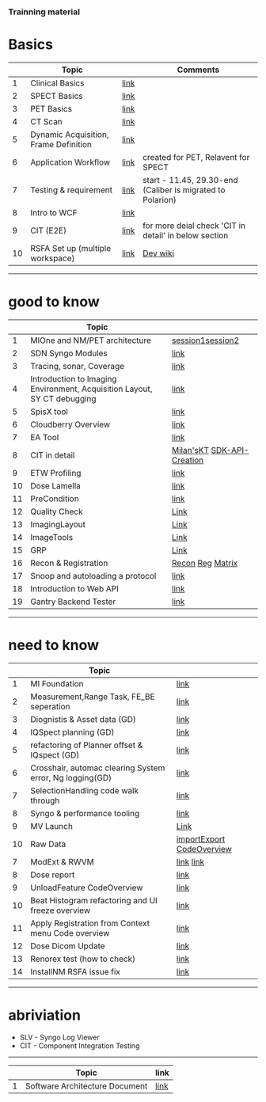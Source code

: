 ### Trainning material
# Basics 
|  | Topic |      |Comments|
|--| ------|------|--------|
| 1| Clinical Basics | [link](https://healthineersnam.sharepoint.com/sites/999-00000977/_layouts/15/stream.aspx?id=%2Fsites%2F999%2D00000977%2FMI%20Documents%2FMIONE%5FDENALI%2FKnowledge%20Mgmt%20%2D%20Training%2FLEO%20Knowledge%20sharing%20sessions%2FSpect%20Basics%2FClinical%5FBasics%5FModule%5F1%2DSD%2Emp4&referrer=StreamWebApp%2EWeb&referrerScenario=AddressBarCopied%2Eview%2Edaae4c05%2D99f4%2D40cf%2Db494%2Da74f5b7ec218)||
| 2| SPECT Basics | [link](https://healthineersnam.sharepoint.com/:v:/r/sites/999-00000977/MI%20Documents/MIONE_DENALI/Knowledge%20Mgmt%20-%20Training/LEO%20Knowledge%20sharing%20sessions/Spect%20Basics/SPECT_Basics_-SD.mp4?csf=1&web=1&e=wTE5qC&nav=eyJyZWZlcnJhbEluZm8iOnsicmVmZXJyYWxBcHAiOiJTdHJlYW1XZWJBcHAiLCJyZWZlcnJhbFZpZXciOiJTaGFyZURpYWxvZy1MaW5rIiwicmVmZXJyYWxBcHBQbGF0Zm9ybSI6IldlYiIsInJlZmVycmFsTW9kZSI6InZpZXcifX0%3D)||
| 3|  PET Basics| [link](https://healthineersnam.sharepoint.com/:v:/r/sites/999-00000977/MI%20Documents/MIONE_DENALI/Knowledge%20Mgmt%20-%20Training/LEO%20Knowledge%20sharing%20sessions/Spect%20Basics/PET%20Basics%20-SD.mp4?csf=1&web=1&e=j3opGl&nav=eyJyZWZlcnJhbEluZm8iOnsicmVmZXJyYWxBcHAiOiJTdHJlYW1XZWJBcHAiLCJyZWZlcnJhbFZpZXciOiJTaGFyZURpYWxvZy1MaW5rIiwicmVmZXJyYWxBcHBQbGF0Zm9ybSI6IldlYiIsInJlZmVycmFsTW9kZSI6InZpZXcifX0%3D)||
| 4|  CT Scan | [link](https://healthineersnam.sharepoint.com/:v:/r/sites/999-00000977/MI%20Documents/MIONE_DENALI/Knowledge%20Mgmt%20-%20Training/LEO%20Knowledge%20sharing%20sessions/CT%20scan%20Mahesh%20-%20Leo-20221114_163526-Meeting%20Recording.mp4?csf=1&web=1&e=W140G8&nav=eyJyZWZlcnJhbEluZm8iOnsicmVmZXJyYWxBcHAiOiJTdHJlYW1XZWJBcHAiLCJyZWZlcnJhbFZpZXciOiJTaGFyZURpYWxvZy1MaW5rIiwicmVmZXJyYWxBcHBQbGF0Zm9ybSI6IldlYiIsInJlZmVycmFsTW9kZSI6InZpZXcifX0%3D)||
| 5| Dynamic Acquisition, Frame Definition |[link](https://healthineersnam.sharepoint.com/:v:/r/sites/999-00000977/MI%20Documents/MIONE_DENALI/Knowledge%20Mgmt%20-%20Training/Recordings/Dynamic%20Acquisition;%20Frame%20Definition/C2C%20Ramp%20up_%20Dynamic%20Acquisition,%20Frame%20Definition-20211213_150040-Meeting%20Recording.mp4?csf=1&web=1&e=LwdyMt&nav=eyJyZWZlcnJhbEluZm8iOnsicmVmZXJyYWxBcHAiOiJTdHJlYW1XZWJBcHAiLCJyZWZlcnJhbFZpZXciOiJTaGFyZURpYWxvZy1MaW5rIiwicmVmZXJyYWxBcHBQbGF0Zm9ybSI6IldlYiIsInJlZmVycmFsTW9kZSI6InZpZXcifX0%3D)|
| 6| Application Workflow  | [link](https://healthineersnam.sharepoint.com/:v:/r/sites/999-00000977/MI%20Documents/MIONE_DENALI/Knowledge%20Mgmt%20-%20Training/Recordings/PET%20Basics%20and%20Basic%20UseCases/C2C%20Ramp%20up,%20Topic_%20PET%20Basics%20and%20basic%20usecases%20(Scan%20(CBM,%20S%26S),%20Recon%20(AC,%20NAC),%20Scan%20Parameters)-20210820_141159-Meeting%20Recording.mp4?csf=1&web=1&e=Kx8djx&nav=eyJyZWZlcnJhbEluZm8iOnsicmVmZXJyYWxBcHAiOiJTdHJlYW1XZWJBcHAiLCJyZWZlcnJhbFZpZXciOiJTaGFyZURpYWxvZy1MaW5rIiwicmVmZXJyYWxBcHBQbGF0Zm9ybSI6IldlYiIsInJlZmVycmFsTW9kZSI6InZpZXcifX0%3D)|created for PET, Relavent for SPECT|
| 7| Testing & requirement | [link](https://healthineersnam.sharepoint.com/:v:/r/sites/999-00000977/MI%20Documents/MIONE_DENALI/Knowledge%20Mgmt%20-%20Training/Recordings/ALM,%20SSIT,%20Automation,%20Caliber%20RM/C2C%20Ramp%20up,%20Topic_%20ALM,%20SSIT,%20Automation,%20Caliber%20RM-20210818_151808-Meeting%20Recording.mp4?csf=1&web=1&e=kqSqCB&nav=eyJyZWZlcnJhbEluZm8iOnsicmVmZXJyYWxBcHAiOiJTdHJlYW1XZWJBcHAiLCJyZWZlcnJhbFZpZXciOiJTaGFyZURpYWxvZy1MaW5rIiwicmVmZXJyYWxBcHBQbGF0Zm9ybSI6IldlYiIsInJlZmVycmFsTW9kZSI6InZpZXcifX0%3D)| start - 11.45, 29.30-end (Caliber is migrated to Polarion)|
| 8| Intro to WCF| [link](https://healthineersnam.sharepoint.com/:v:/r/sites/999-00000977/MI%20Documents/MIONE_DENALI/Knowledge%20Mgmt%20-%20Training/LEO%20Knowledge%20sharing%20sessions/Intro%20to%20WCF%20-%20Ravi.mp4?csf=1&web=1&e=jrWQn1&nav=eyJyZWZlcnJhbEluZm8iOnsicmVmZXJyYWxBcHAiOiJTdHJlYW1XZWJBcHAiLCJyZWZlcnJhbFZpZXciOiJTaGFyZURpYWxvZy1MaW5rIiwicmVmZXJyYWxBcHBQbGF0Zm9ybSI6IldlYiIsInJlZmVycmFsTW9kZSI6InZpZXcifX0%3D)||
| 9| CIT (E2E) | [link](https://healthineersnam.sharepoint.com/:v:/r/sites/999-00000977/MI%20Documents/MIONE_DENALI/Knowledge%20Mgmt%20-%20Training/Recordings/CIT%20-%20Milan/CIT%20Demo%20%26%20Discussion-20220708_160327-Meeting%20Recording.mp4?csf=1&web=1&e=MomtAx&nav=eyJyZWZlcnJhbEluZm8iOnsicmVmZXJyYWxBcHAiOiJTdHJlYW1XZWJBcHAiLCJyZWZlcnJhbFZpZXciOiJTaGFyZURpYWxvZy1MaW5rIiwicmVmZXJyYWxBcHBQbGF0Zm9ybSI6IldlYiIsInJlZmVycmFsTW9kZSI6InZpZXcifX0%3D)| for more deial check 'CIT in detail' in below section|
| 10| RSFA Set up (multiple workspace)| [link](https://healthineersnam.sharepoint.com/:v:/r/sites/999-00000977/MI%20Documents/MIONE_DENALI/Knowledge%20Mgmt%20-%20Training/LEO%20Knowledge%20sharing%20sessions/Setting%20Multiple%20Workspaces%20-%20Rahul.mp4?csf=1&web=1&e=5c1L7b&nav=eyJyZWZlcnJhbEluZm8iOnsicmVmZXJyYWxBcHAiOiJTdHJlYW1XZWJBcHAiLCJyZWZlcnJhbFZpZXciOiJTaGFyZURpYWxvZy1MaW5rIiwicmVmZXJyYWxBcHBQbGF0Zm9ybSI6IldlYiIsInJlZmVycmFsTW9kZSI6InZpZXcifX0%3D)| [Dev wiki](https://healthineersnam.sharepoint.com/sites/999-00002219/SW%20DevOps%20Wiki/Run%20on%20a%20Virtual%20ICS.aspx)|

---
# good to know 
|  | Topic |      |
|--|-------|------|
| 1|  MIOne and NM/PET architecture| [session1](https://healthineersnam.sharepoint.com/:v:/r/sites/999-00000977/MI%20Documents/MIONE_DENALI/Knowledge%20Mgmt%20-%20Training/Recordings/Architecture/MIOne%20and%20Sparrow%20architecture%20-%2025Aug2021%20-%20Session1.mp4?csf=1&web=1&e=HLrRro&nav=eyJyZWZlcnJhbEluZm8iOnsicmVmZXJyYWxBcHAiOiJTdHJlYW1XZWJBcHAiLCJyZWZlcnJhbFZpZXciOiJTaGFyZURpYWxvZy1MaW5rIiwicmVmZXJyYWxBcHBQbGF0Zm9ybSI6IldlYiIsInJlZmVycmFsTW9kZSI6InZpZXcifX0%3D)[session2](https://healthineersnam.sharepoint.com/:v:/r/sites/999-00000977/MI%20Documents/MIONE_DENALI/Knowledge%20Mgmt%20-%20Training/Recordings/Architecture/MIOne%20and%20Sparrow%20architecture%20-%2026th%20Aug-2021%20-%20Session2.mp4?csf=1&web=1&e=6h2uEn&nav=eyJyZWZlcnJhbEluZm8iOnsicmVmZXJyYWxBcHAiOiJTdHJlYW1XZWJBcHAiLCJyZWZlcnJhbFZpZXciOiJTaGFyZURpYWxvZy1MaW5rIiwicmVmZXJyYWxBcHBQbGF0Zm9ybSI6IldlYiIsInJlZmVycmFsTW9kZSI6InZpZXcifX0%3D)|
| 2| SDN Syngo Modules| [link](https://healthineersnam.sharepoint.com/:v:/r/sites/999-00000977/MI%20Documents/MIONE_DENALI/Knowledge%20Mgmt%20-%20Training/Recordings/SDN%20Syngo%20Modules/Session%20on%20OneViewer%20Arch%20,%20App%20framework%20and%20App%20Extensions-20210907_121957-Meeting%20Recording.mp4?csf=1&web=1&e=habNao&nav=eyJyZWZlcnJhbEluZm8iOnsicmVmZXJyYWxBcHAiOiJTdHJlYW1XZWJBcHAiLCJyZWZlcnJhbFZpZXciOiJTaGFyZURpYWxvZy1MaW5rIiwicmVmZXJyYWxBcHBQbGF0Zm9ybSI6IldlYiIsInJlZmVycmFsTW9kZSI6InZpZXcifX0%3D)|
| 3|  Tracing, sonar, Coverage | [link](https://healthineersnam.sharepoint.com/:v:/r/sites/999-00000977/MI%20Documents/MIONE_DENALI/Knowledge%20Mgmt%20-%20Training/LEO%20Knowledge%20sharing%20sessions/Collecting%20Traces,%20TA,%20SonarQube%20%26%20ManCover/Collecting%20Traces,%20TA,%20SonarQube%20%26%20ManCover.mp4?csf=1&web=1&e=U79Crz&nav=eyJyZWZlcnJhbEluZm8iOnsicmVmZXJyYWxBcHAiOiJTdHJlYW1XZWJBcHAiLCJyZWZlcnJhbFZpZXciOiJTaGFyZURpYWxvZy1MaW5rIiwicmVmZXJyYWxBcHBQbGF0Zm9ybSI6IldlYiIsInJlZmVycmFsTW9kZSI6InZpZXcifX0%3D)|
| 4| Introduction to Imaging Environment, Acquisition Layout, SY CT debugging| [link](https://healthineersnam.sharepoint.com/:v:/r/sites/999-00000977/MI%20Documents/MIONE_DENALI/Knowledge%20Mgmt%20-%20Training/Recordings/ICS-%20Imaging,%20Layouts,%20SY%20CT%20debugging,%20Coding%20Guidelines/C2C%20Ramp%20up_%20Introduction%20to%20Imaging%20Environment,%20Acquisition%20Layout,%20SY%20CT%20debugging-20211203_120054-Meeting%20Recording.mp4?csf=1&web=1&e=8sTCDH&nav=eyJyZWZlcnJhbEluZm8iOnsicmVmZXJyYWxBcHAiOiJTdHJlYW1XZWJBcHAiLCJyZWZlcnJhbFZpZXciOiJTaGFyZURpYWxvZy1MaW5rIiwicmVmZXJyYWxBcHBQbGF0Zm9ybSI6IldlYiIsInJlZmVycmFsTW9kZSI6InZpZXcifX0%3D)|
| 5|  SpisX tool| [link](https://healthineersnam.sharepoint.com/:v:/r/sites/999-00000977/MI%20Documents/MIONE_DENALI/Knowledge%20Mgmt%20-%20Training/LEO%20Knowledge%20sharing%20sessions/SpisX%20Tool%20Basics/Leo%20-%20Knowledge%20Sharing%20Session-20241007_150954-Meeting%20Recording.mp4?csf=1&web=1&e=PkBWtF&nav=eyJyZWZlcnJhbEluZm8iOnsicmVmZXJyYWxBcHAiOiJTdHJlYW1XZWJBcHAiLCJyZWZlcnJhbFZpZXciOiJTaGFyZURpYWxvZy1MaW5rIiwicmVmZXJyYWxBcHBQbGF0Zm9ybSI6IldlYiIsInJlZmVycmFsTW9kZSI6InZpZXcifX0%3D)|
| 6|  Cloudberry Overview| [link](https://healthineersnam.sharepoint.com/:v:/r/sites/999-00000977/MI%20Documents/MIONE_DENALI/Knowledge%20Mgmt%20-%20Training/LEO%20Knowledge%20sharing%20sessions/Cloudberry%20Overview%20-%20Swati.mp4?csf=1&web=1&e=d0o7oS&nav=eyJyZWZlcnJhbEluZm8iOnsicmVmZXJyYWxBcHAiOiJTdHJlYW1XZWJBcHAiLCJyZWZlcnJhbFZpZXciOiJTaGFyZURpYWxvZy1MaW5rIiwicmVmZXJyYWxBcHBQbGF0Zm9ybSI6IldlYiIsInJlZmVycmFsTW9kZSI6InZpZXcifX0%3D)|
| 7| EA Tool | [link](https://healthineersnam.sharepoint.com/:v:/r/sites/999-00000977/MI%20Documents/MIONE_DENALI/Knowledge%20Mgmt%20-%20Training/LEO%20Knowledge%20sharing%20sessions/EA_Tool_Basics.mp4?csf=1&web=1&e=6C54Z7&nav=eyJyZWZlcnJhbEluZm8iOnsicmVmZXJyYWxBcHAiOiJTdHJlYW1XZWJBcHAiLCJyZWZlcnJhbFZpZXciOiJTaGFyZURpYWxvZy1MaW5rIiwicmVmZXJyYWxBcHBQbGF0Zm9ybSI6IldlYiIsInJlZmVycmFsTW9kZSI6InZpZXcifX0%3D)|
| 8| CIT in detail | [Milan'sKT](https://healthineersnam.sharepoint.com/:v:/r/sites/999-00000977/MI%20Documents/MIONE_DENALI/Knowledge%20Mgmt%20-%20Training/Recordings/CIT%20-%20Milan/CIT%20introduction-20211005_070352-Meeting%20Recording.mp4?csf=1&web=1&e=MM9Fh0&nav=eyJyZWZlcnJhbEluZm8iOnsicmVmZXJyYWxBcHAiOiJTdHJlYW1XZWJBcHAiLCJyZWZlcnJhbFZpZXciOiJTaGFyZURpYWxvZy1MaW5rIiwicmVmZXJyYWxBcHBQbGF0Zm9ybSI6IldlYiIsInJlZmVycmFsTW9kZSI6InZpZXcifX0%3D) [SDK-API-Creation](https://healthineersnam.sharepoint.com/:v:/r/sites/999-00000977/MI%20Documents/MIONE_DENALI/Knowledge%20Mgmt%20-%20Training/LEO%20Knowledge%20sharing%20sessions/SDK-API%20Creation.mp4?csf=1&web=1&e=LAJvgK&nav=eyJyZWZlcnJhbEluZm8iOnsicmVmZXJyYWxBcHAiOiJTdHJlYW1XZWJBcHAiLCJyZWZlcnJhbFZpZXciOiJTaGFyZURpYWxvZy1MaW5rIiwicmVmZXJyYWxBcHBQbGF0Zm9ybSI6IldlYiIsInJlZmVycmFsTW9kZSI6InZpZXcifX0%3D)|
| 9| ETW Profiling | [link](https://healthineersnam.sharepoint.com/:v:/r/sites/999-00000977/MI%20Documents/MIONE_DENALI/Knowledge%20Mgmt%20-%20Training/Recordings/ETW%20Overview%20.mp4?csf=1&web=1&e=6MohN0&nav=eyJyZWZlcnJhbEluZm8iOnsicmVmZXJyYWxBcHAiOiJTdHJlYW1XZWJBcHAiLCJyZWZlcnJhbFZpZXciOiJTaGFyZURpYWxvZy1MaW5rIiwicmVmZXJyYWxBcHBQbGF0Zm9ybSI6IldlYiIsInJlZmVycmFsTW9kZSI6InZpZXcifX0%3D)|
| 10| Dose Lamella |[link](https://healthineersnam.sharepoint.com/:v:/r/sites/999-00000977/MI%20Documents/MIONE_DENALI/Knowledge%20Mgmt%20-%20Training/Recordings/Dose_KT/Dose%20Lamella%20KT-20220221_160118-Meeting%20Recording.mp4?csf=1&web=1&e=6wUx1H&nav=eyJyZWZlcnJhbEluZm8iOnsicmVmZXJyYWxBcHAiOiJTdHJlYW1XZWJBcHAiLCJyZWZlcnJhbFZpZXciOiJTaGFyZURpYWxvZy1MaW5rIiwicmVmZXJyYWxBcHBQbGF0Zm9ybSI6IldlYiIsInJlZmVycmFsTW9kZSI6InZpZXcifX0%3D)|
| 11| PreCondition |[link](https://healthineersnam.sharepoint.com/:v:/r/sites/999-00000977/MI%20Documents/MIONE_DENALI/Knowledge%20Mgmt%20-%20Training/Recordings/PreCondition/KT%20-Preconditions-20211206_153233-Meeting%20Recording.mp4?csf=1&web=1&e=XLRfof&nav=eyJyZWZlcnJhbEluZm8iOnsicmVmZXJyYWxBcHAiOiJTdHJlYW1XZWJBcHAiLCJyZWZlcnJhbFZpZXciOiJTaGFyZURpYWxvZy1MaW5rIiwicmVmZXJyYWxBcHBQbGF0Zm9ybSI6IldlYiIsInJlZmVycmFsTW9kZSI6InZpZXcifX0%3D)|
| 12| Quality Check | [Link](https://healthineersnam.sharepoint.com/:v:/r/sites/999-00000977/MI%20Documents/MIONE_DENALI/Knowledge%20Mgmt%20-%20Training/Recordings/Quality%20Check/KT%20-QC-20211201_150122-Meeting%20Recording.mp4?csf=1&web=1&e=HrlHkT&nav=eyJyZWZlcnJhbEluZm8iOnsicmVmZXJyYWxBcHAiOiJTdHJlYW1XZWJBcHAiLCJyZWZlcnJhbFZpZXciOiJTaGFyZURpYWxvZy1MaW5rIiwicmVmZXJyYWxBcHBQbGF0Zm9ybSI6IldlYiIsInJlZmVycmFsTW9kZSI6InZpZXcifX0%3D)|
| 13| ImagingLayout | [Link](https://healthineersnam.sharepoint.com/:v:/r/sites/999-00000977/MI%20Documents/MIONE_DENALI/Knowledge%20Mgmt%20-%20Training/Recordings/Surbhi_KTs/KT%20Sessions-20220728_110207-Meeting%20Recording_ImagingLayout.mp4?csf=1&web=1&e=nosns8&nav=eyJyZWZlcnJhbEluZm8iOnsicmVmZXJyYWxBcHAiOiJTdHJlYW1XZWJBcHAiLCJyZWZlcnJhbFZpZXciOiJTaGFyZURpYWxvZy1MaW5rIiwicmVmZXJyYWxBcHBQbGF0Zm9ybSI6IldlYiIsInJlZmVycmFsTW9kZSI6InZpZXcifX0%3D)|
| 14| ImageTools | [Link](https://healthineersnam.sharepoint.com/:v:/r/sites/999-00000977/MI%20Documents/MIONE_DENALI/Knowledge%20Mgmt%20-%20Training/Recordings/Surbhi_KTs/KT%20Sessions-20220729_110118-Meeting%20Recording_ImageTools.mp4?csf=1&web=1&e=uozlGf&nav=eyJyZWZlcnJhbEluZm8iOnsicmVmZXJyYWxBcHAiOiJTdHJlYW1XZWJBcHAiLCJyZWZlcnJhbFZpZXciOiJTaGFyZURpYWxvZy1MaW5rIiwicmVmZXJyYWxBcHBQbGF0Zm9ybSI6IldlYiIsInJlZmVycmFsTW9kZSI6InZpZXcifX0%3D)|
| 15| GRP | [Link](https://healthineersnam.sharepoint.com/:v:/r/sites/999-00000977/MI%20Documents/MIONE_DENALI/Knowledge%20Mgmt%20-%20Training/Recordings/Surbhi_KTs/KT%20Sessions-20220801_110201-Meeting%20Recording_GRP.mp4?csf=1&web=1&e=iAiBEy&nav=eyJyZWZlcnJhbEluZm8iOnsicmVmZXJyYWxBcHAiOiJTdHJlYW1XZWJBcHAiLCJyZWZlcnJhbFZpZXciOiJTaGFyZURpYWxvZy1MaW5rIiwicmVmZXJyYWxBcHBQbGF0Zm9ybSI6IldlYiIsInJlZmVycmFsTW9kZSI6InZpZXcifX0%3D)|
| 16| Recon & Registration | [Recon](https://healthineersnam.sharepoint.com/:v:/r/sites/999-00000977/MI%20Documents/MIONE_DENALI/Knowledge%20Mgmt%20-%20Training/Recordings/Recon%20%26%20Registration/KT_Reconstruction_Intro.mp4?csf=1&web=1&e=EQ4DzN&nav=eyJyZWZlcnJhbEluZm8iOnsicmVmZXJyYWxBcHAiOiJTdHJlYW1XZWJBcHAiLCJyZWZlcnJhbFZpZXciOiJTaGFyZURpYWxvZy1MaW5rIiwicmVmZXJyYWxBcHBQbGF0Zm9ybSI6IldlYiIsInJlZmVycmFsTW9kZSI6InZpZXcifX0%3D) [Reg](https://healthineersnam.sharepoint.com/:v:/r/sites/999-00000977/MI%20Documents/MIONE_DENALI/Knowledge%20Mgmt%20-%20Training/Recordings/Recon%20%26%20Registration/KT_Recon_and_Registration.mp4?csf=1&web=1&e=ZGdVdc&nav=eyJyZWZlcnJhbEluZm8iOnsicmVmZXJyYWxBcHAiOiJTdHJlYW1XZWJBcHAiLCJyZWZlcnJhbFZpZXciOiJTaGFyZURpYWxvZy1MaW5rIiwicmVmZXJyYWxBcHBQbGF0Zm9ybSI6IldlYiIsInJlZmVycmFsTW9kZSI6InZpZXcifX0%3D) [Matrix](https://healthineersnam.sharepoint.com/:v:/r/sites/999-00000977/MI%20Documents/MIONE_DENALI/Knowledge%20Mgmt%20-%20Training/Recordings/Recon%20%26%20Registration/KT-Manual%20Registration%20%26%20Registration%20Matrix.mp4?csf=1&web=1&e=0LsPCW&nav=eyJyZWZlcnJhbEluZm8iOnsicmVmZXJyYWxBcHAiOiJTdHJlYW1XZWJBcHAiLCJyZWZlcnJhbFZpZXciOiJTaGFyZURpYWxvZy1MaW5rIiwicmVmZXJyYWxBcHBQbGF0Zm9ybSI6IldlYiIsInJlZmVycmFsTW9kZSI6InZpZXcifX0%3D)|
| 17| Snoop and autoloading a protocol | [link](https://healthineersnam.sharepoint.com/:v:/r/sites/999-00000977/MI%20Documents/MIONE_DENALI/Knowledge%20Mgmt%20-%20Training/LEO%20Knowledge%20sharing%20sessions/Snoop%20%26%20Protocol%20autoload/Snoop%20and%20autoloading%20a%20protocol.mp4?csf=1&web=1&e=ehY31V&nav=eyJyZWZlcnJhbEluZm8iOnsicmVmZXJyYWxBcHAiOiJTdHJlYW1XZWJBcHAiLCJyZWZlcnJhbFZpZXciOiJTaGFyZURpYWxvZy1MaW5rIiwicmVmZXJyYWxBcHBQbGF0Zm9ybSI6IldlYiIsInJlZmVycmFsTW9kZSI6InZpZXcifX0%3D)|
| 18|  Introduction to Web API| [link](https://healthineersnam.sharepoint.com/:v:/r/sites/999-00000977/MI%20Documents/MIONE_DENALI/Knowledge%20Mgmt%20-%20Training/LEO%20Knowledge%20sharing%20sessions/Introduction%20to%20Web%20API.mp4?csf=1&web=1&e=BM2gyA&nav=eyJyZWZlcnJhbEluZm8iOnsicmVmZXJyYWxBcHAiOiJTdHJlYW1XZWJBcHAiLCJyZWZlcnJhbFZpZXciOiJTaGFyZURpYWxvZy1MaW5rIiwicmVmZXJyYWxBcHBQbGF0Zm9ybSI6IldlYiIsInJlZmVycmFsTW9kZSI6InZpZXcifX0%3D)|
| 19|  Gantry Backend Tester| [link](https://healthineersnam.sharepoint.com/:v:/r/sites/999-00000977/MI%20Documents/MIONE_DENALI/Knowledge%20Mgmt%20-%20Training/LEO%20Knowledge%20sharing%20sessions/Gantry%20Backend%20Tester%20KT-20241028_143044-Meeting%20Recording.mp4?csf=1&web=1&e=3dVS86&nav=eyJyZWZlcnJhbEluZm8iOnsicmVmZXJyYWxBcHAiOiJTdHJlYW1XZWJBcHAiLCJyZWZlcnJhbFZpZXciOiJTaGFyZURpYWxvZy1MaW5rIiwicmVmZXJyYWxBcHBQbGF0Zm9ybSI6IldlYiIsInJlZmVycmFsTW9kZSI6InZpZXcifX0%3D)|
---
# need to know 
|  | Topic |      |
|--|-------|------|
| 1| MI Foundation | [link](https://healthineersnam.sharepoint.com/:v:/r/sites/999-00000977/MI%20Documents/MIONE_DENALI/Knowledge%20Mgmt%20-%20Training/LEO%20Knowledge%20sharing%20sessions/MI%20Foundation%20basics/Leo%20-%20Knowledge%20Sharing%20Session-20240731_145542-Meeting%20Recording.mp4?csf=1&web=1&e=1RuxYp&nav=eyJyZWZlcnJhbEluZm8iOnsicmVmZXJyYWxBcHAiOiJTdHJlYW1XZWJBcHAiLCJyZWZlcnJhbFZpZXciOiJTaGFyZURpYWxvZy1MaW5rIiwicmVmZXJyYWxBcHBQbGF0Zm9ybSI6IldlYiIsInJlZmVycmFsTW9kZSI6InZpZXcifX0%3D)|
| 2| Measurement,Range Task, FE_BE seperation | [link](https://healthineersnam.sharepoint.com/:v:/r/sites/999-00000977/MI%20Documents/MIONE_DENALI/Knowledge%20Mgmt%20-%20Training/Recordings/FE%20BE%20and%20MIP/C2C%20Ramp%20up_%20Range%20Task;%20FE_BE;%20MIP-20211012_110032-Meeting%20Recording.mp4?csf=1&web=1&e=6KK2Cz&nav=eyJyZWZlcnJhbEluZm8iOnsicmVmZXJyYWxBcHAiOiJTdHJlYW1XZWJBcHAiLCJyZWZlcnJhbFZpZXciOiJTaGFyZURpYWxvZy1MaW5rIiwicmVmZXJyYWxBcHBQbGF0Zm9ybSI6IldlYiIsInJlZmVycmFsTW9kZSI6InZpZXcifX0%3D)|
| 3|  Diognistis & Asset data (GD)| [link](https://healthineersnam.sharepoint.com/:v:/r/sites/999-00000977/MI%20Documents/MIONE_DENALI/Knowledge%20Mgmt%20-%20Training/LEO%20Knowledge%20sharing%20sessions/Diognistis%20%26%20Asset%20data.mp4?csf=1&web=1&e=qnHwRR&nav=eyJyZWZlcnJhbEluZm8iOnsicmVmZXJyYWxBcHAiOiJTdHJlYW1XZWJBcHAiLCJyZWZlcnJhbFZpZXciOiJTaGFyZURpYWxvZy1MaW5rIiwicmVmZXJyYWxBcHBQbGF0Zm9ybSI6IldlYiIsInJlZmVycmFsTW9kZSI6InZpZXcifX0%3D)|
| 4| IQSpect planning (GD)| [link](https://healthineersnam.sharepoint.com/:v:/r/sites/999-00000977/MI%20Documents/MIONE_DENALI/Knowledge%20Mgmt%20-%20Training/Recordings/IQSpect/KT%20-IQSpect-20211130_150218-Meeting%20Recording.mp4?csf=1&web=1&e=90HQiB&nav=eyJyZWZlcnJhbEluZm8iOnsicmVmZXJyYWxBcHAiOiJTdHJlYW1XZWJBcHAiLCJyZWZlcnJhbFZpZXciOiJTaGFyZURpYWxvZy1MaW5rIiwicmVmZXJyYWxBcHBQbGF0Zm9ybSI6IldlYiIsInJlZmVycmFsTW9kZSI6InZpZXcifX0%3D)|
| 5|  refactoring of Planner offset & IQspect (GD)| [link](https://healthineersnam.sharepoint.com/:v:/r/sites/999-00000977/MI%20Documents/MIONE_DENALI/Knowledge%20Mgmt%20-%20Training/LEO%20Knowledge%20sharing%20sessions/KT%20on%20refactoring%20of%20Planner%20offset%20%26%20IQspect-20230605_142841-Meeting%20Recording.mp4?csf=1&web=1&e=5WTofJ&nav=eyJyZWZlcnJhbEluZm8iOnsicmVmZXJyYWxBcHAiOiJTdHJlYW1XZWJBcHAiLCJyZWZlcnJhbFZpZXciOiJTaGFyZURpYWxvZy1MaW5rIiwicmVmZXJyYWxBcHBQbGF0Zm9ybSI6IldlYiIsInJlZmVycmFsTW9kZSI6InZpZXcifX0%3D)|
| 6|  Crosshair, automac clearing System error, Ng logging(GD)| [link](https://healthineersnam.sharepoint.com/:v:/r/sites/999-00000977/MI%20Documents/MIONE_DENALI/Knowledge%20Mgmt%20-%20Training/LEO%20Knowledge%20sharing%20sessions/KT%20On%20wish%20defects-20230602_142646-Meeting%20Recording.mp4?csf=1&web=1&e=gyks6M&nav=eyJyZWZlcnJhbEluZm8iOnsicmVmZXJyYWxBcHAiOiJTdHJlYW1XZWJBcHAiLCJyZWZlcnJhbFZpZXciOiJTaGFyZURpYWxvZy1MaW5rIiwicmVmZXJyYWxBcHBQbGF0Zm9ybSI6IldlYiIsInJlZmVycmFsTW9kZSI6InZpZXcifX0%3D)|
| 7| SelectionHandling code walk through| [link](https://healthineersnam.sharepoint.com/:v:/r/sites/999-00000977/MI%20Documents/MIONE_DENALI/Knowledge%20Mgmt%20-%20Training/Recordings/SelectionHandling+Syngo/KT%20_%20SelectionHandling%20code%20walk%20through-20210601_150252-Meeting%20Recording.mp4?csf=1&web=1&e=Yths85&nav=eyJyZWZlcnJhbEluZm8iOnsicmVmZXJyYWxBcHAiOiJTdHJlYW1XZWJBcHAiLCJyZWZlcnJhbFZpZXciOiJTaGFyZURpYWxvZy1MaW5rIiwicmVmZXJyYWxBcHBQbGF0Zm9ybSI6IldlYiIsInJlZmVycmFsTW9kZSI6InZpZXcifX0%3D)|
| 8| Syngo & performance tooling | [link](https://healthineersnam.sharepoint.com/:v:/r/sites/999-00000977/MI%20Documents/MIONE_DENALI/Knowledge%20Mgmt%20-%20Training/Recordings/SelectionHandling+Syngo/KT%20_%20SelectionHandling%20code%20walk%20through-20210601_150252-Meeting%20Recording.mp4?csf=1&web=1&e=Yths85&nav=eyJyZWZlcnJhbEluZm8iOnsicmVmZXJyYWxBcHAiOiJTdHJlYW1XZWJBcHAiLCJyZWZlcnJhbFZpZXciOiJTaGFyZURpYWxvZy1MaW5rIiwicmVmZXJyYWxBcHBQbGF0Zm9ybSI6IldlYiIsInJlZmVycmFsTW9kZSI6InZpZXcifX0%3D)|
| 9| MV Launch | [Link](https://healthineersnam.sharepoint.com/:v:/r/sites/999-00000977/MI%20Documents/MIONE_DENALI/Knowledge%20Mgmt%20-%20Training/Recordings/SelectionHandling+Syngo/KT%20_%20%20MV%20Launch-20210603_150354-Meeting%20Recording.mp4?csf=1&web=1&e=OUlCm5&nav=eyJyZWZlcnJhbEluZm8iOnsicmVmZXJyYWxBcHAiOiJTdHJlYW1XZWJBcHAiLCJyZWZlcnJhbFZpZXciOiJTaGFyZURpYWxvZy1MaW5rIiwicmVmZXJyYWxBcHBQbGF0Zm9ybSI6IldlYiIsInJlZmVycmFsTW9kZSI6InZpZXcifX0%3D)|
| 10| Raw Data | [importExport](https://healthineersnam.sharepoint.com/:v:/r/sites/999-00000977/MI%20Documents/MIONE_DENALI/Knowledge%20Mgmt%20-%20Training/Recordings/Raw%20Data/KT-%20Raw%20data%20import%20and%20export%20overview-20220324_150136-Meeting%20Recording.mp4?csf=1&web=1&e=EXNNSg&nav=eyJyZWZlcnJhbEluZm8iOnsicmVmZXJyYWxBcHAiOiJTdHJlYW1XZWJBcHAiLCJyZWZlcnJhbFZpZXciOiJTaGFyZURpYWxvZy1MaW5rIiwicmVmZXJyYWxBcHBQbGF0Zm9ybSI6IldlYiIsInJlZmVycmFsTW9kZSI6InZpZXcifX0%3D) [CodeOverview](https://healthineersnam.sharepoint.com/:v:/r/sites/999-00000977/MI%20Documents/MIONE_DENALI/Knowledge%20Mgmt%20-%20Training/Recordings/Raw%20Data/KT_%20RawData%20code%20overview.mp4?csf=1&web=1&e=sPAKFT&nav=eyJyZWZlcnJhbEluZm8iOnsicmVmZXJyYWxBcHAiOiJTdHJlYW1XZWJBcHAiLCJyZWZlcnJhbFZpZXciOiJTaGFyZURpYWxvZy1MaW5rIiwicmVmZXJyYWxBcHBQbGF0Zm9ybSI6IldlYiIsInJlZmVycmFsTW9kZSI6InZpZXcifX0%3D)|
| 7|  ModExt & RWVM| [link](https://healthineersnam.sharepoint.com/:v:/r/sites/999-00000977/MI%20Documents/MIONE_DENALI/Knowledge%20Mgmt%20-%20Training/LEO%20Knowledge%20sharing%20sessions/ModExt%20and%20RWVM/Leo%20-%20Knowledge%20Sharing%20Session-20240725_150020-Meeting%20Recording.mp4?csf=1&web=1&e=06tp2v&nav=eyJyZWZlcnJhbEluZm8iOnsicmVmZXJyYWxBcHAiOiJTdHJlYW1XZWJBcHAiLCJyZWZlcnJhbFZpZXciOiJTaGFyZURpYWxvZy1MaW5rIiwicmVmZXJyYWxBcHBQbGF0Zm9ybSI6IldlYiIsInJlZmVycmFsTW9kZSI6InZpZXcifX0%3D) [link](https://healthineersnam.sharepoint.com/:v:/r/sites/999-00000977/MI%20Documents/MIONE_DENALI/Knowledge%20Mgmt%20-%20Training/LEO%20Knowledge%20sharing%20sessions/RWVM%20Calibration%20%25%20Calculation/Leo%20-%20Knowledge%20Sharing-20240205_153318-Meeting%20Recording.mp4?csf=1&web=1&e=aGHie9&nav=eyJyZWZlcnJhbEluZm8iOnsicmVmZXJyYWxBcHAiOiJTdHJlYW1XZWJBcHAiLCJyZWZlcnJhbFZpZXciOiJTaGFyZURpYWxvZy1MaW5rIiwicmVmZXJyYWxBcHBQbGF0Zm9ybSI6IldlYiIsInJlZmVycmFsTW9kZSI6InZpZXcifX0%3D)|
| 8|  Dose report| [link](https://healthineersnam.sharepoint.com/:v:/r/sites/999-00000977/MI%20Documents/MIONE_DENALI/Knowledge%20Mgmt%20-%20Training/LEO%20Knowledge%20sharing%20sessions/Spect%20Dose%20report%20overview/Dose%20report.mp4?csf=1&web=1&e=QjlWcJ&nav=eyJyZWZlcnJhbEluZm8iOnsicmVmZXJyYWxBcHAiOiJTdHJlYW1XZWJBcHAiLCJyZWZlcnJhbFZpZXciOiJTaGFyZURpYWxvZy1MaW5rIiwicmVmZXJyYWxBcHBQbGF0Zm9ybSI6IldlYiIsInJlZmVycmFsTW9kZSI6InZpZXcifX0%3D)|
| 9|  UnloadFeature CodeOverview| [link](https://healthineersnam.sharepoint.com/:v:/r/sites/999-00000977/MI%20Documents/MIONE_DENALI/Knowledge%20Mgmt%20-%20Training/LEO%20Knowledge%20sharing%20sessions/Unload%20Feature%20-%20Swati/UnloadFeature%20CodeOverview%20and%20review%20by%20Swati.mp4?csf=1&web=1&e=WzgDIc&nav=eyJyZWZlcnJhbEluZm8iOnsicmVmZXJyYWxBcHAiOiJTdHJlYW1XZWJBcHAiLCJyZWZlcnJhbFZpZXciOiJTaGFyZURpYWxvZy1MaW5rIiwicmVmZXJyYWxBcHBQbGF0Zm9ybSI6IldlYiIsInJlZmVycmFsTW9kZSI6InZpZXcifX0%3D)|
| 10|  Beat Histogram refactoring and UI freeze overview| [link](https://healthineersnam.sharepoint.com/:v:/r/sites/999-00000977/MI%20Documents/MIONE_DENALI/Knowledge%20Mgmt%20-%20Training/LEO%20Knowledge%20sharing%20sessions/Beat%20Histogram%20refactoring%20and%20UI%20freeze%20overview%20-%20Rahul.mp4?csf=1&web=1&e=WJAwce&nav=eyJyZWZlcnJhbEluZm8iOnsicmVmZXJyYWxBcHAiOiJTdHJlYW1XZWJBcHAiLCJyZWZlcnJhbFZpZXciOiJTaGFyZURpYWxvZy1MaW5rIiwicmVmZXJyYWxBcHBQbGF0Zm9ybSI6IldlYiIsInJlZmVycmFsTW9kZSI6InZpZXcifX0%3D)|
| 11|  Apply Registration from Context menu Code overview| [link](https://healthineersnam.sharepoint.com/:v:/r/sites/999-00000977/MI%20Documents/MIONE_DENALI/Knowledge%20Mgmt%20-%20Training/LEO%20Knowledge%20sharing%20sessions/Apply%20Registration%20from%20Context%20menu%20Code%20overview.mp4?csf=1&web=1&e=HYeplH&nav=eyJyZWZlcnJhbEluZm8iOnsicmVmZXJyYWxBcHAiOiJTdHJlYW1XZWJBcHAiLCJyZWZlcnJhbFZpZXciOiJTaGFyZURpYWxvZy1MaW5rIiwicmVmZXJyYWxBcHBQbGF0Zm9ybSI6IldlYiIsInJlZmVycmFsTW9kZSI6InZpZXcifX0%3D)|
| 12|  Dose Dicom Update| [link](https://healthineersnam.sharepoint.com/:v:/r/sites/999-00000977/MI%20Documents/MIONE_DENALI/Knowledge%20Mgmt%20-%20Training/Recordings/Dose_KT/Dose%20Dicom%20Update-20220224_113054-Meeting%20Recording.mp4?csf=1&web=1&e=4OkFYs&nav=eyJyZWZlcnJhbEluZm8iOnsicmVmZXJyYWxBcHAiOiJTdHJlYW1XZWJBcHAiLCJyZWZlcnJhbFZpZXciOiJTaGFyZURpYWxvZy1MaW5rIiwicmVmZXJyYWxBcHBQbGF0Zm9ybSI6IldlYiIsInJlZmVycmFsTW9kZSI6InZpZXcifX0%3D)|
| 13|  Renorex test (how to check)| [link](https://healthineersnam.sharepoint.com/:v:/r/sites/999-00000977/MI%20Documents/MIONE_DENALI/Knowledge%20Mgmt%20-%20Training/LEO%20Knowledge%20sharing%20sessions/Renorex%20test%20Migration%20to%20CIT-20221116_152839-Meeting%20Recording.mp4?csf=1&web=1&e=rB0Wy2&nav=eyJyZWZlcnJhbEluZm8iOnsicmVmZXJyYWxBcHAiOiJTdHJlYW1XZWJBcHAiLCJyZWZlcnJhbFZpZXciOiJTaGFyZURpYWxvZy1MaW5rIiwicmVmZXJyYWxBcHBQbGF0Zm9ybSI6IldlYiIsInJlZmVycmFsTW9kZSI6InZpZXcifX0%3D)|
| 14| InstallNM RSFA issue fix| [link](https://healthineersnam.sharepoint.com/:v:/r/sites/999-00000977/MI%20Documents/MIONE_DENALI/Knowledge%20Mgmt%20-%20Training/LEO%20Knowledge%20sharing%20sessions/RSFA-InstallNM%20issues%20fix%20by%20Nilam.mp4?csf=1&web=1&e=1SnaAW&nav=eyJyZWZlcnJhbEluZm8iOnsicmVmZXJyYWxBcHAiOiJTdHJlYW1XZWJBcHAiLCJyZWZlcnJhbFZpZXciOiJTaGFyZURpYWxvZy1MaW5rIiwicmVmZXJyYWxBcHBQbGF0Zm9ybSI6IldlYiIsInJlZmVycmFsTW9kZSI6InZpZXcifX0%3D)|

---

# abriviation 
- SLV - Syngo Log Viewer 
- CIT - Component Integration Testing



---
|  | Topic | link |
|--| ------|------|
|1 | Software Architecture Document | [link](https://healthineersapc-my.sharepoint.com/:b:/g/personal/tanumon_bej_siemens-healthineers_com/ER7T3E4dh5pCmwpBNylk7VoB-_ifWNk4Wb3uNCt6-DW-wA?email=tanumon.bej%40siemens-healthineers.com&e=Q275j8)|


